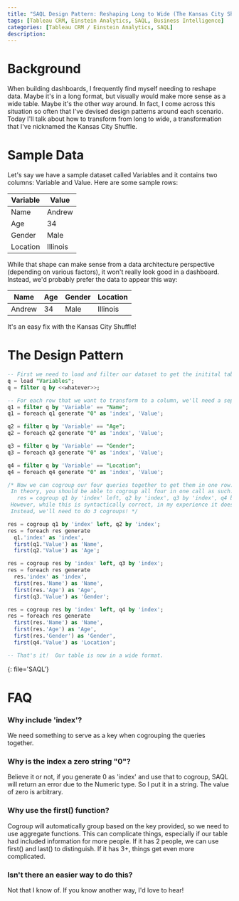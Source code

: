 ```yaml
---
title: "SAQL Design Pattern: Reshaping Long to Wide (The Kansas City Shuffle)"
tags: [Tableau CRM, Einstein Analytics, SAQL, Business Intelligence]
categories: [Tableau CRM / Einstein Analytics, SAQL]
description: 
---
```


# Background
When building dashboards, I frequently find myself needing to reshape data.  Maybe it's in a long format, but visually would make more sense as a wide table.  Maybe it's the other way around.  In fact, I come across this situation so often that I've devised design patterns around each scenario.  Today I'll talk about how to transform from long to wide, a transformation that I've nicknamed the Kansas City Shuffle.

# Sample Data

Let's say we have a sample dataset called Variables and it contains two columns: Variable and Value.  Here are some sample rows:

| Variable| Value |
|---|---|
| Name | Andrew |
| Age | 34 |
| Gender | Male |
| Location | Illinois |

While that shape can make sense from a data architecture perspective (depending on various factors), it won't really look good in a dashboard.  Instead, we'd probably prefer the data to appear this way:

| Name | Age | Gender | Location |
|---|---|---|---|
| Andrew | 34 | Male | Illinois |

It's an easy fix with the Kansas City Shuffle!

# The Design Pattern

```sql
-- First we need to load and filter our dataset to get the initital table above
q = load "Variables";
q = filter q by <<whatever>>;

-- For each row that we want to transform to a column, we'll need a separate variable
q1 = filter q by 'Variable' == "Name";
q1 = foreach q1 generate "0" as 'index', 'Value';

q2 = filter q by 'Variable' == "Age";
q2 = foreach q2 generate "0" as 'index', 'Value';

q3 = filter q by 'Variable' == "Gender";
q3 = foreach q3 generate "0" as 'index', 'Value';

q4 = filter q by 'Variable' == "Location";
q4 = foreach q4 generate "0" as 'index', 'Value';

/* Now we can cogroup our four queries together to get them in one row.
 In theory, you should be able to cogroup all four in one call as such:
   res = cogroup q1 by 'index' left, q2 by 'index', q3 by 'index', q4 by 'index';
 However, while this is syntactically correct, in my experience it doesn't work.
 Instead, we'll need to do 3 cogroups! */

res = cogroup q1 by 'index' left, q2 by 'index';
res = foreach res generate
  q1.'index' as 'index',
  first(q1.'Value') as 'Name',
  first(q2.'Value') as 'Age';

res = cogroup res by 'index' left, q3 by 'index';
res = foreach res generate
  res.'index' as 'index',
  first(res.'Name') as 'Name',
  first(res.'Age') as 'Age',
  first(q3.'Value') as 'Gender';

res = cogroup res by 'index' left, q4 by 'index';
res = foreach res generate
  first(res.'Name') as 'Name',
  first(res.'Age') as 'Age',
  first(res.'Gender') as 'Gender',
  first(q4.'Value') as 'Location';

-- That's it!  Our table is now in a wide format.

```
{: file='SAQL'}

# FAQ

### Why include 'index'?
We need something to serve as a key when cogrouping the queries together.

### Why is the index a zero string "0"?
Believe it or not, if you generate 0 as 'index' and use that to cogroup, SAQL will return an error due to the Numeric type.  So I put it in a string.  The value of zero is arbitrary.

### Why use the first() function?
Cogroup will automatically group based on the key provided, so we need to use aggregate functions.  This can complicate things, especially if our table had included information for more people.  If it has 2 people, we can use first() and last() to distinguish.  If it has 3+, things get even more complicated.

### Isn't there an easier way to do this?
Not that I know of.  If you know another way, I'd love to hear!
